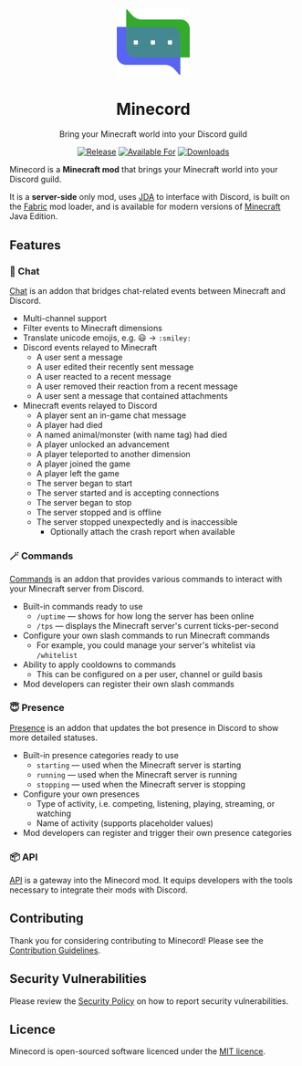 <div align="center">

<img alt="Minecord Icon" src="src/main/resources/assets/minecord/icon.svg" width="128">

# Minecord

Bring your Minecraft world into your Discord guild

[![Release](https://img.shields.io/github/v/release/axieum/minecord?style=for-the-badge&include_prereleases&sort=semver)][releases]
[![Available For](https://img.shields.io/badge/dynamic/json?label=Available%20For&style=for-the-badge&color=34aa2f&query=gameVersionLatestFiles%5B0%5D.gameVersion&url=https%3A%2F%2Faddons-ecs.forgesvc.net%2Fapi%2Fv2%2Faddon%2F502254)][curseforge]
[![Downloads](https://img.shields.io/badge/dynamic/json?label=Downloads&style=for-the-badge&color=f16436&query=downloadCount&url=https%3A%2F%2Faddons-ecs.forgesvc.net%2Fapi%2Fv2%2Faddon%2F502254)][curseforge:files]

</div>

Minecord is a **Minecraft mod** that brings your Minecraft world into your
Discord guild.

It is a **server-side** only mod, uses [JDA][jda] to interface with Discord, is 
built on the [Fabric][fabric] mod loader, and is available for modern versions
of [Minecraft][minecraft] Java Edition.

## Features

### 💬 Chat

[Chat](minecord-chat/README.md) is an addon that bridges chat-related events
between Minecraft and Discord.

* Multi-channel support
* Filter events to Minecraft dimensions
* Translate unicode emojis, e.g. 😃 -> `:smiley:`
* Discord events relayed to Minecraft
  * A user sent a message
  * A user edited their recently sent message
  * A user reacted to a recent message
  * A user removed their reaction from a recent message
  * A user sent a message that contained attachments
* Minecraft events relayed to Discord
  * A player sent an in-game chat message
  * A player had died
  * A named animal/monster (with name tag) had died
  * A player unlocked an advancement
  * A player teleported to another dimension
  * A player joined the game
  * A player left the game
  * The server began to start
  * The server started and is accepting connections
  * The server began to stop
  * The server stopped and is offline
  * The server stopped unexpectedly and is inaccessible
    * Optionally attach the crash report when available

### 🪄 Commands

[Commands](minecord-cmds/README.md) is an addon that provides various
commands to interact with your Minecraft server from Discord.

* Built-in commands ready to use
  * `/uptime` &mdash; shows for how long the server has been online
  * `/tps` &mdash; displays the Minecraft server's current ticks-per-second
* Configure your own slash commands to run Minecraft commands
  * For example, you could manage your server's whitelist via `/whitelist`
* Ability to apply cooldowns to commands
  * This can be configured on a per user, channel or guild basis
* Mod developers can register their own slash commands

### 😇 Presence

[Presence](minecord-presence/README.md) is an addon that updates the bot
presence in Discord to show more detailed statuses.

* Built-in presence categories ready to use
  * `starting` &mdash; used when the Minecraft server is starting
  * `running` &mdash; used when the Minecraft server is running
  * `stopping` &mdash; used when the Minecraft server is stopping
* Configure your own presences
  * Type of activity, i.e. competing, listening, playing, streaming, or watching
  * Name of activity (supports placeholder values)
* Mod developers can register and trigger their own presence categories

### 📦 API

[API](minecord-api/README.md) is a gateway into the Minecord mod. It equips
developers with the tools necessary to integrate their mods with Discord.

## Contributing

Thank you for considering contributing to Minecord! Please see the
[Contribution Guidelines][contributing].

## Security Vulnerabilities

Please review the [Security Policy][security] on how to report security
vulnerabilities.

## Licence

Minecord is open-sourced software licenced under the [MIT licence][licence].

[contributing]: .github/CONTRIBUTING.md
[curseforge]: https://curseforge.com/minecraft/mc-mods/minecord-for-discord
[curseforge:files]: https://curseforge.com/minecraft/mc-mods/minecord-for-discord/files
[fabric]: https://fabricmc.net/
[jda]: https://github.com/DV8FromTheWorld/JDA
[licence]: https://opensource.org/licenses/MIT
[minecraft]: https://minecraft.net/
[releases]: https://github.com/axieum/minecord/releases
[security]: .github/SECURITY.md
